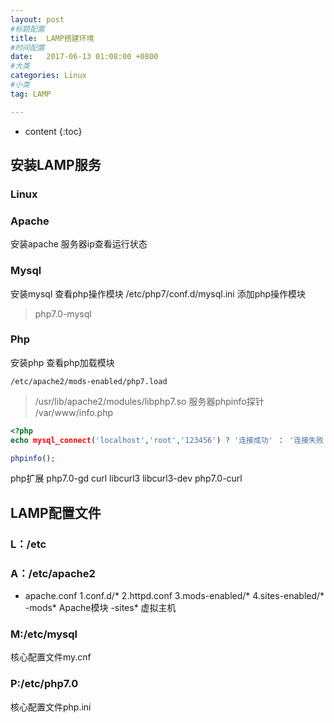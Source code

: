 ```yaml
---
layout: post
#标题配置
title:  LAMP搭建环境
#时间配置
date:   2017-06-13 01:08:00 +0800
#大类
categories: Linux
#小类
tag: LAMP

---
```


* content
{:toc}


## 安装LAMP服务
### Linux
### Apache
安装apache
服务器ip查看运行状态
### Mysql
安装mysql
查看php操作模块
/etc/php7/conf.d/mysql.ini
添加php操作模块
>php7.0-mysql
### Php
安装php
查看php加载模块
```
/etc/apache2/mods-enabled/php7.load
```
>/usr/lib/apache2/modules/libphp7.so
服务器phpinfo探针
/var/www/info.php
```php
<?php
echo mysql_connect('localhost','root','123456') ? '连接成功' ： '连接失败'；

phpinfo();
```
php扩展
php7.0-gd curl libcurl3 libcurl3-dev php7.0-curl
## LAMP配置文件
### L：/etc
### A：/etc/apache2
* apache.conf
1.conf.d/*
2.httpd.conf
3.mods-enabled/*
4.sites-enabled/*
-mods* Apache模块
-sites* 虚拟主机
### M:/etc/mysql
核心配置文件my.cnf
### P:/etc/php7.0
核心配置文件php.ini

